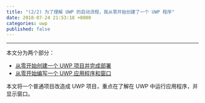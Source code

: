 ```yaml
---
title: "(2/2) 为了理解 UWP 的启动流程，我从零开始创建了一个 UWP 程序"
date: 2018-07-24 21:53:18 +0800
categories: uwp
published: false
---
```




---

本文分为两个部分：

- [从零开始创建一个 UWP 项目并完成部署](/post/create-uwp-app-from-zero-0.html)
- [从零开始编写一个 UWP 应用程序和窗口](/post/create-uwp-app-from-zero-1.html)

本文将一个普通项目改造成 UWP 项目，重点在了解在 UWP 中运行应用程序，并显示窗口。

<div id="toc"></div>

